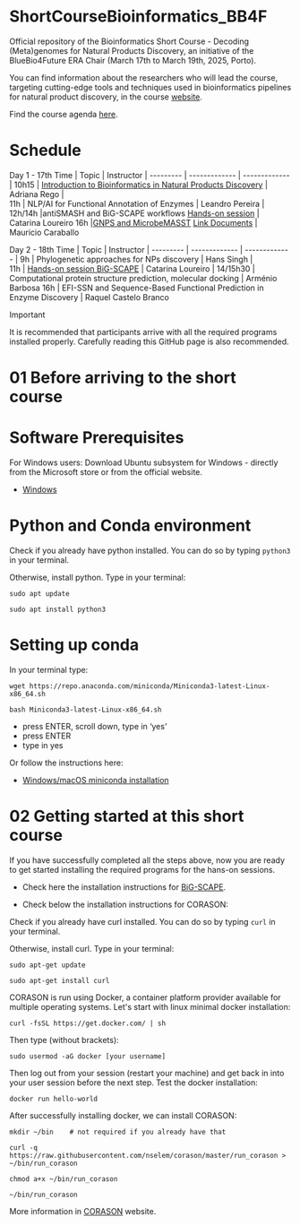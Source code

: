 # ShortCourseBioinformatics_BB4F
Official repository of the Bioinformatics Short Course - Decoding (Meta)genomes for Natural Products Discovery, an initiative of the BlueBio4Future ERA Chair (March 17th to March 19th, 2025, Porto). 

You can find information about the researchers who will lead the course, targeting cutting-edge tools and techniques used in bioinformatics pipelines for natural product discovery, in the course [website](https://bb4f.ciimar.up.pt/short-course-in-bioinformatics/).

Find the course agenda [here](https://github.com/AdrianaRego/ShortCourseBioinformatics_BB4F/blob/main/agenda_shortcourse%20bioinformatics_update_15.03.25.pdf).

# Schedule
 Day 1 - 17th 
Time         | Topic         | Instructor    |
   --------- | ------------- | ------------- |
   10h15     |  [Introduction to Bioinformatics in Natural Products Discovery](https://github.com/AdrianaRego/ShortCourseBioinformatics_BB4F/blob/main/Introduction_bioinformatics_NPs.pdf)  | Adriana Rego  |    
  11h        | NLP/AI for Functional Annotation of Enzymes  | Leandro Pereira |
12h/14h	     |antiSMASH and BiG-SCAPE workflows [Hands-on session](https://github.com/CatarinaCarolina/Genome-Mining-2025?tab=readme-ov-file) | Catarina Loureiro
16h          |[GNPS and MicrobeMASST](https://docs.google.com/presentation/d/1E4EZYhA7jc0fRYiGQpEI2GeZAwvSY8J7vxOF9a15u80/edit#slide=id.g29070bedc82_0_126) [Link Documents](https://docs.google.com/document/d/1mX5aPMZDAzsgU2ARXYCndQYs1PtAeb3KkrCJZ4xgQZQ/edit?tab=t.0) | Mauricio Caraballo

 Day 2 - 18th 
Time         | Topic         | Instructor    |
   --------- | ------------- | ------------- |
   9h    |  Phylogenetic approaches for NPs discovery |  Hans Singh  |    
  11h        | [Hands-on session BiG-SCAPE](https://github.com/CatarinaCarolina/Genome-Mining-2025?tab=readme-ov-file)  | Catarina Loureiro |
14/15h30	    | Computational protein structure prediction, molecular docking | Arménio Barbosa
16h          | EFI-SSN and Sequence-Based Functional Prediction in Enzyme Discovery | Raquel Castelo Branco


> [!IMPORTANT]
> It is recommended that participants arrive with all the required programs installed properly. Carefully reading this GitHub page is also recommended.

# 01 Before arriving to the short course
# Software Prerequisites

For Windows users:
Download Ubuntu subsystem for Windows - directly from the Microsoft store or from the official website.
+ [Windows](https://ubuntu.com/desktop/wsl)

#  Python and Conda environment

Check if you already have python installed. You  can do so by typing `python3` in your terminal.

Otherwise, install python. Type in your terminal:
```
sudo apt update
```
```
sudo apt install python3
```

#  Setting up conda
In your terminal type:

```
wget https://repo.anaconda.com/miniconda/Miniconda3-latest-Linux-x86_64.sh
```
```
bash Miniconda3-latest-Linux-x86_64.sh
```
+ press ENTER, scroll down, type in ‘yes’
+ press ENTER
+ type in yes


Or follow the instructions here:
+ [Windows/macOS miniconda installation](https://www.anaconda.com/docs/getting-started/miniconda/install#macos-linux-installation)

# 02 Getting started at this short course

If you have successfully completed all the steps above, now you are ready to get started installing the required programs for the hans-on sessions.

 + Check here the installation instructions for [BiG-SCAPE](https://github.com/medema-group/BiG-SCAPE/wiki/01.-Installing-and-Running-BiG-SCAPE).

+ Check below the installation instructions for CORASON:


Check if you already have curl installed. You  can do so by typing `curl` in your terminal.

Otherwise, install curl. Type in your terminal:
```
sudo apt-get update
```
```
sudo apt-get install curl
```
CORASON is run using Docker, a container platform provider available for multiple operating systems. 
Let's start with linux minimal docker installation:
```
curl -fsSL https://get.docker.com/ | sh
```
Then type (without brackets):
```
sudo usermod -aG docker [your username]
```
Then log out from your session (restart your machine) and get back in into your user session before the next step. Test the docker installation:

```
docker run hello-world
```
After successfully installing docker, we can install CORASON:
```
mkdir ~/bin    # not required if you already have that
```
```
curl -q https://raw.githubusercontent.com/nselem/corason/master/run_corason > ~/bin/run_corason
```
```
chmod a+x ~/bin/run_corason
```
```
~/bin/run_corason
```

More information in [CORASON](https://bigscape-corason.secondarymetabolites.org/installation/) website.

